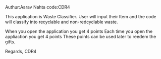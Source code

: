 Authur:Aarav Nahta
code:CDR4

This application is Waste Classifier. User will input their Item and the code will classify into recyclable and non-redcyclable waste.

When you open the application you get 4 points 
Each time you open the appliaction you get 4 points
These points can be used later to reedem the gifts.

Regards,
CDR4